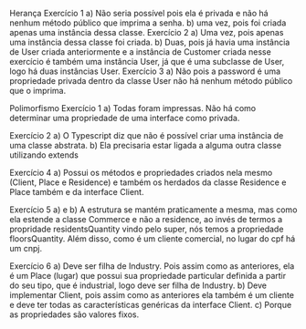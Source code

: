 Herança
Exercício 1
a) Não seria possível pois ela é privada e não há nenhum método público que imprima a senha.
b) uma vez, pois foi criada apenas uma instância dessa classe.
Exercício 2
a) Uma vez, pois apenas uma instância dessa classe foi criada.
b) Duas, pois já havia uma instância de User criada anteriormente e a instância de Customer criada nesse exercício é também uma instância User, já que é uma subclasse de User, logo há duas instâncias User.
Exercício 3
a) Não pois a password é uma propriedade privada dentro da classe User não há nenhum método público que o imprima.

Polimorfismo
Exercício 1
a) Todas foram impressas. Não há como determinar uma propriedade de uma interface como privada.

Exercício 2
a) O Typescript diz que não é possível criar uma instância de uma classe abstrata.
b) Ela precisaria estar ligada a alguma outra classe utilizando extends

Exercício 4
a) Possui os métodos e propriedades criados nela mesmo (Client, Place e Residence) e também os herdados da classe Residence  e Place também e da interface Client.

Exercício 5
a) e b) A estrutura se mantém praticamente a mesma, mas como ela estende a classe Commerce e não a residence, ao invés de termos a propridade residentsQuantity vindo pelo super, nós temos a propriedade floorsQuantity. Além disso, como é um cliente comercial, no lugar do cpf há um cnpj.

Exercício 6
a) Deve ser filha de Industry. Pois assim como as anteriores, ela é um Place (lugar) que possui sua propriedade particular definida a partir do seu tipo, que é industrial, logo deve ser filha de Industry.
b) Deve implementar Client, pois assim como as anteriores ela também é um cliente e deve ter todas as características genéricas da interface Client.
c) Porque as propriedades são valores fixos.